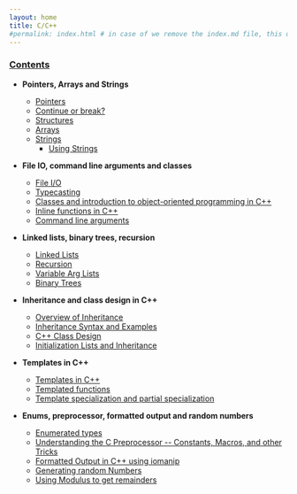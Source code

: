 ```yaml
---
layout: home
title: C/C++
#permalink: index.html # in case of we remove the index.md file, this doc will be the index page
---
```


<div class="row">
<div class="columnStmt" markdown="1">

### [Contents](../README.md)

*   **Pointers, Arrays and Strings**

    -   [Pointers](./100_pointer_ref.md)
    -   [Continue or break?](./100_continue_or_break.md)
    -   [Structures](./100_struct.md)
    -   [Arrays](./100_array.md)
    -   [Strings](./100_string_using.md)
        -   [Using Strings](./00_string_using.c)

*   **File IO, command line arguments and classes**

    -   [File I/O](./100_files_manip.md)
    -   [Typecasting](./100_typecasting.md)
    -   [Classes and introduction to object-oriented programming in C++](./100_classes_oop.md)
    -   [Inline functions in C++](./100_inline_functions.md)
    -   [Command line arguments](./100_cli_args.md)

*   **Linked lists, binary trees, recursion**

    -   [Linked Lists](./100_linked_list.md)
    -   [Recursion](./100_recurse.md)
    -   [Variable Arg Lists](./100_var_arg_list.md)
    -   [Binary Trees](./100_binary_trees.md)

*   **Inheritance and class design in C++**

    -   [Overview of Inheritance](./100_inheritance.md)
    -   [Inheritance Syntax and Examples](./100_inheritance_syntax.md)
    -   [C++ Class Design](./100_class_design.md)
    -   [Initialization Lists and Inheritance](./100_initialization_lists.md)

*   **Templates in C++**

    -   [Templates in C++](./100_template_classes.md)
    -   [Templated functions](./100_templated_functions.md)
    -   [Template specialization and partial specialization](./100_template_specialization.md)

*   **Enums, preprocessor, formatted output and random numbers**

    -   [Enumerated types](./100_enums.cpp)
    -   [Understanding the C Preprocessor -- Constants, Macros, and other Tricks](./100_preprocessor.md)
    -   [Formatted Output in C++ using iomanip](./100_formatted_output.md)
    -   [Generating random Numbers](./100_random.md)
    -   [Using Modulus to get remainders](./100_modulus.md)

</div>
</div>